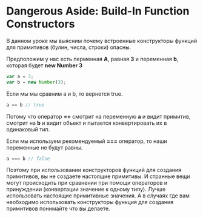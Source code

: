# Dangerous Aside: Build-In Function Constructors

В данном уроке мы выясним почему встроенные конструкторы функций для примитивов
(булин, числа, строки) опасны.

Предположим у нас есть перменная **A**, равная **3** и переменная **b**,
которая будет **new Number 3**

```javascript
var a = 3;
var b = new Number(3);
```

Если мы мы сравним a и b, то вернется true.

```javascript
a == b // true
```

Потому что оператор **==** смотрит на переменную **a** и видит примитив, смотрит на **b**
и видит объект и пытается конвертировать их в одинаковый тип. 

Если мы используем рекомендуемый **===** оператор, то наши переменные не будут равны. 

```javascript
a === b // false
```

Поэтому при использовании конструкторов функций для создания примитивов, вы не создаете
настоящие примитивы. И странные вещи могут происходить при сравнении при помощи операторов
и принуждении (конвертации значение к одному типу). Лучше использовать настоящие примитивные
значения. А в случаях где вам необходимо использовать конструкторы функция для создания примитивов
понимайте что вы делаете.
